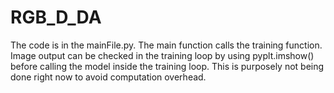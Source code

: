 # RGB_D_DA

The code is in the mainFile.py. The main function calls the training function. Image output can be checked in the training loop by using pyplt.imshow() before calling the model inside the training loop. This is purposely not being done right now to avoid computation overhead.
